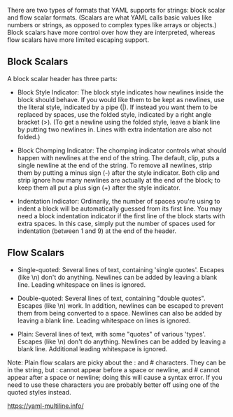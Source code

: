 There are two types of formats that YAML supports for strings: block scalar and flow scalar formats. (Scalars are what YAML calls basic values like numbers or strings, as opposed to complex types like arrays or objects.) Block scalars have more control over how they are interpreted, whereas flow scalars have more limited escaping support.

## Block Scalars
A block scalar header has three parts:

* Block Style Indicator: The block style indicates how newlines inside the block should behave. If you would like them to be kept as newlines, use the literal style, indicated by a pipe (|). If instead you want them to be replaced by spaces, use the folded style, indicated by a right angle bracket (>). (To get a newline using the folded style, leave a blank line by putting two newlines in. Lines with extra indentation are also not folded.)

* Block Chomping Indicator: The chomping indicator controls what should happen with newlines at the end of the string. The default, clip, puts a single newline at the end of the string. To remove all newlines, strip them by putting a minus sign (-) after the style indicator. Both clip and strip ignore how many newlines are actually at the end of the block; to keep them all put a plus sign (+) after the style indicator.

* Indentation Indicator: Ordinarily, the number of spaces you're using to indent a block will be automatically guessed from its first line. You may need a block indentation indicator if the first line of the block starts with extra spaces. In this case, simply put the number of spaces used for indentation (between 1 and 9) at the end of the header.

## Flow Scalars

* Single-quoted: Several lines of text, containing 'single quotes'. Escapes (like \n) don't do anything. Newlines can be added by leaving a blank line. Leading whitespace on lines is ignored.

* Double-quoted: Several lines of text, containing "double quotes". Escapes (like \n) work. In addition, newlines can be escaped to prevent them from being converted to a space. Newlines can also be added by leaving a blank line. Leading whitespace on lines is ignored.

* Plain: Several lines of text, with some "quotes" of various 'types'. Escapes (like \n) don't do anything. Newlines can be added by leaving a blank line. Additional leading whitespace is ignored.

Note: Plain flow scalars are picky about the : and # characters. They can be in the string, but : cannot appear before a space or newline, and # cannot appear after a space or newline; doing this will cause a syntax error. If you need to use these characters you are probably better off using one of the quoted styles instead.

https://yaml-multiline.info/